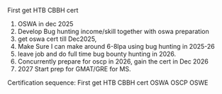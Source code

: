 First get HTB CBBH cert 


1) OSWA in dec 2025
2) Develop Bug hunting income/skill together with oswa preparation 
3) get oswa cert till Dec2025, 
4) Make Sure I can make around       6-8lpa using bug hunting in 2025-26
5) leave job and do full time bug bounty hunting in 2026.
6) Concurrently prepare for oscp in 2026, gain the cert in Dec 2026
7) 2027 Start prep for GMAT/GRE for MS.

Certification sequence:
First get HTB CBBH cert 
OSWA
OSCP
OSWE